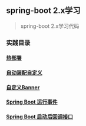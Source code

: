 ## spring-boot 2.x学习
>spring-boot 2.x学习代码
### 实践目录
#### [热部署](https://github.com/paderlol/spring-boot-research/tree/master/devtool-practice)
#### [自动装配自定义](https://github.com/paderlol/spring-boot-research/tree/master/auto-practice)
#### [自定义Banner](https://github.com/paderlol/spring-boot-research/tree/master/banner-practice)
#### [Spring Boot 运行事件](https://github.com/paderlol/spring-boot-research/tree/master/listeners-practice)
#### [Spring Boot 启动后回调接口](https://github.com/paderlol/spring-boot-research/tree/master/runner-practice)



